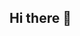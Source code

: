 ## Hi there 👋

<!--
**LucasSGx/LucasSGx** is a ✨ _special_ ✨ repository because its `README.md` (this file) appears on your GitHub profile.

Here are some ideas to get you started:

![Snake animation](https://github.com/<votre_nom_utilisateur>/<votre_nom_utilisateur>/blob/output/snake.svg)


